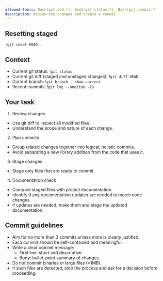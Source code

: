 ```yaml
---
allowed-tools: Bash(git add:*), Bash(git status:*), Bash(git commit:*), Bash(git reset:*), Bash(git add:*), Bash(git diff:*), Bash(git branch:*), Bash(git log:*)
description: Review the changes and create a commit
---
```


## Resetting staged

`!git reset HEAD .`

## Context

- Current git status: !`git status`
- Current git diff (staged and unstaged changes): !`git diff HEAD`
- Current branch: !`git branch --show-current`
- Recent commits: !`git log --oneline -10`

## Your task

1. Review changes
  * Use git diff to inspect all modified files.
  * Understand the scope and nature of each change.

2. Plan commits
  * Group related changes together into logical, holistic commits.
  * Avoid separating a new library addition from the code that uses it.

3. Stage changes
  * Stage only files that are ready to commit.

4. Documentation check
  * Compare staged files with project documentation.
  * Identify if any documentation updates are needed to match code changes.
  * If updates are needed, make them and stage the updated documentation.

## Commit guidelines

* Aim for no more than 3 commits unless more is clearly justified.
* Each commit should be self-contained and meaningful.
* Write a clear commit message:
  * First line: short and descriptive.
  * Body: bullet-point summary of changes.
* Do not commit binaries or large files (>1MB).
* If such files are detected, stop the process and ask for a decision before proceeding.
